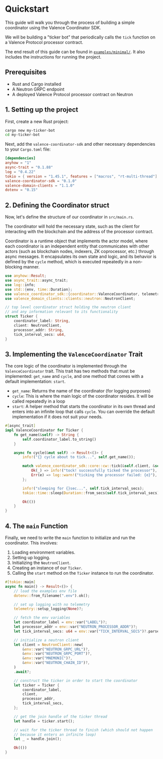 # Quickstart

This guide will walk you through the process of building a simple coordinator
using the Valence Coordinator SDK.

We will be building a "ticker bot" that periodically calls the `tick`
function on a Valence Protocol processor contract.

The end result of this guide can be found in [`examples/minimal/`](../examples/minimal/README.md).
It also includes the instructions for running the project.

## Prerequisites

* Rust and Cargo installed
* A Neutron GRPC endpoint
* A deployed Valence Protocol processor contract on Neutron

## 1. Setting up the project

First, create a new Rust project:

```bash
cargo new my-ticker-bot
cd my-ticker-bot
```

Next, add the `valence-coordinator-sdk` and other necessary dependencies to your `Cargo.toml` file:

```toml
[dependencies]
anyhow = "1"
async-trait = "0.1.88"
log = "0.4.22"
tokio = { version = "1.45.1", features = ["macros", "rt-multi-thread"] }
valence-coordinator-sdk = "0.1.0"
valence-domain-clients = "1.1.0"
dotenv = "0.15"
```

## 2. Defining the Coordinator struct

Now, let's define the structure of our coordinator in `src/main.rs`.

The coordinator will hold the necessary state, such as the client for
interacting with the blockchain and the address of the processor contract.

Coordinator is a runtime object that implements the actor model, where each
coordinator is an independent entity that communicates with other actors
(such as blockchain nodes, indexers, ZK coprocessor, etc.) through async
messages. It encapsulates its own state and logic, and its behavior is
defined by the `cycle` method, which is executed repeatedly in a non-blocking
manner.

```rust
use anyhow::Result;
use async_trait::async_trait;
use log::info;
use std::{env, time::Duration};
use valence_coordinator_sdk::{coordinator::ValenceCoordinator, telemetry};
use valence_domain_clients::clients::neutron::NeutronClient;

// top level coordinator struct holding the neutron client
// and any information relevant to its functionality
struct Ticker {
    coordinator_label: String,
    client: NeutronClient,
    processor_addr: String,
    tick_interval_secs: u64,
}
```

## 3. Implementing the `ValenceCoordinator` Trait

The core logic of the coordinator is implemented through the `ValenceCoordinator`
trait. This trait has two methods that must be implemented: `get_name` and `cycle`,
and one method that comes with a default implementation: `start`.

* `get_name`: Returns the name of the coordinator (for logging purposes)
* `cycle`: This is where the main logic of the coordinator resides.
  It will be called repeatedly in a loop
* `start`: A helper method that starts the coordinator in its own thread
  and enters into an infinite loop that calls `cycle`. You can override the
  default implementation if it does not suit your needs.

```rust
#[async_trait]
impl ValenceCoordinator for Ticker {
    fn get_name(&self) -> String {
        self.coordinator_label.to_string()
    }

    async fn cycle(&mut self) -> Result<()> {
        info!("{} cycle about to tick...", self.get_name());

        match valence_coordinator_sdk::core::cw::tick(&self.client, &self.processor_addr).await {
            Ok(_) => info!("tock! successfully ticked the processor"),
            Err(e) => log::warn!("ticking the processor failed: {e}"),
        };

        info!("sleeping for {}sec...", self.tick_interval_secs);
        tokio::time::sleep(Duration::from_secs(self.tick_interval_secs)).await;

        Ok(())
    }
}
```

## 4. The `main` Function

Finally, we need to write the `main` function to initialize and run the coordinator. This involves:

1.  Loading environment variables.
2.  Setting up logging.
3.  Initializing the `NeutronClient`.
4.  Creating an instance of our `Ticker`.
5.  Calling the `start` method on the `Ticker` instance to run the coordinator.

```rust
#[tokio::main]
async fn main() -> Result<()> {
    // load the examples env file
    dotenv::from_filename(".env").ok();

    // set up logging with no telemetry
    telemetry::setup_logging(None)?;

    // fetch the env variables
    let coordinator_label = env::var("LABEL")?;
    let processor_addr = env::var("NEUTRON_PROCESSOR_ADDR")?;
    let tick_interval_secs: u64 = env::var("TICK_INTERVAL_SECS")?.parse()?;

    // initialize a neutron client
    let client = NeutronClient::new(
        &env::var("NEUTRON_GRPC_URL")?,
        &env::var("NEUTRON_GRPC_PORT")?,
        &env::var("MNEMONIC")?,
        &env::var("NEUTRON_CHAIN_ID")?,
    )
    .await?;

    // construct the ticker in order to start the coordinator
    let ticker = Ticker {
        coordinator_label,
        client,
        processor_addr,
        tick_interval_secs,
    };

    // get the join handle of the ticker thread
    let handle = ticker.start();

    // wait for the ticker thread to finish (which should not happen
    // because it enters an infinite loop)
    let _ = handle.join();

    Ok(())
}
```
